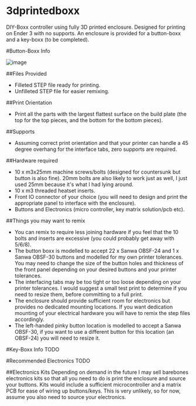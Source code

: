 # 3dprintedboxx
DIY-Boxx controller using fully 3D printed enclosure. Designed for printing on Ender 3 with no supports. An enclosure is provided for a button-boxx and a key-boxx (to be completed).

#Button-Boxx Info

![image](https://github.com/ViWalkerDev/3dprintedboxx/assets/112364190/6894efa9-a0f3-4773-bdb2-2bca43cbf3ce)


##Files Provided
- Filleted STEP file ready for printing.
- Unfilleted STEP file for easier remixing.

##Print Orientation
- Print all the parts with the largest flattest surface on the build plate (the top for the top pieces, and the bottom for the bottom pieces).

##Supports
- Assuming correct print orientation and that your printer can handle a 45 degree overhang for the interface tabs, zero supports are required. 

##Hardware required
- 10 x m3x25mm machine screws/bolts (designed for countersunk but button is also fine). 20mm bolts are also likely to work just as well, I just used 25mm because it's what I had lying around. 
- 10 x m3 threaded heatset inserts.
- Front IO connector of your choice (you will need to design and print the appropriate panel to interface with the enclosure).
- Buttons and Electronics (micro controller, key matrix solution/pcb etc).

##Things you may want to remix
- You can remix to require less joining hardware if you feel that the 10 bolts and inserts are excessive (you could probably get away with 5/6/8).
- The button boxx is modelled to accept 22 x Sanwa OBSF-24 and 1 x Sanwa OBSF-30 buttons and modelled for my own printer tolerances. You may need to change the size of the button holes and thickness of the front panel depending on your desired buttons and your printer tolerances.
- The interfacing tabs may be too tight or too loose depending on your printer tolerances. I would suggest a small test print to determine if you need to resize them, before committing to a full print.
- The enclosure should provide sufficient room for electronics but provides no dedicated mounting locations. If you want dedication mounting of your electrical hardware you will have to remix the step files accordingly.
- The left-handed pinky button location is modelled to accept a Sanwa OBSF-30, if you want to use a different button for this location (an OBSF-24) you will need to resize it. 

#Key-Boxx Info
TODO

#Recommended Electronics
TODO

##Electronics Kits
Depending on demand in the future I may sell barebones electronics kits so that all you need to do is print the enclosure and source your buttons. 
Kits would include a sufficient microcontroller and a matrix PCB for ease of wiring up buttons/keys. This is very unlikely, so for now, assume you also need to source your electronics.
